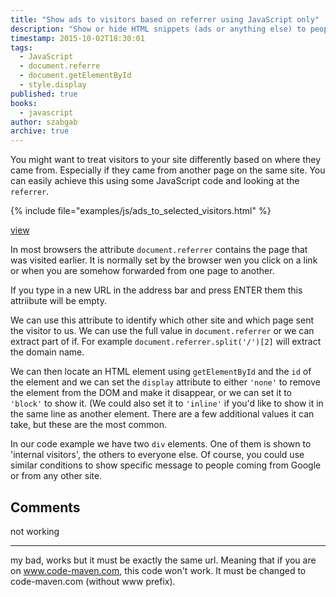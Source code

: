 ```yaml
---
title: "Show ads to visitors based on referrer using JavaScript only"
description: "Show or hide HTML snippets (ads or anything else) to people based on the previously visited site."
timestamp: 2015-10-02T18:30:01
tags:
  - JavaScript
  - document.referre
  - document.getElementById
  - style.display
published: true
books:
  - javascript
author: szabgab
archive: true
---
```



You might want to treat visitors to your site differently based on where they came from. Especially if they came from another
page on the same site. You can easily achieve this using some JavaScript code and looking at the `referrer`.


{% include file="examples/js/ads_to_selected_visitors.html" %}

[view](examples/js/ads_to_selected_visitors.html)

In most browsers the attribute `document.referrer` contains the page that was visited earlier.
It is normally set by the browser wen you click on a link or when you are somehow forwarded from one page to another.

If you type in a new URL in the address bar and press ENTER them this attriibute will be empty.

We can use this attribute to identify which other site and which page sent the visitor to us.
We can use the full value in `document.referrer` or we can extract part of if. For example
`document.referrer.split('/')[2]` will extract the domain name.


We can then locate an HTML element using `getElementById` and the `id` of the element and we can
set the `display` attribute  to either `'none'` to remove the element  from the DOM and make it disappear,
or we can set it to `'block'` to show it. (We could also set it to `'inline'` if you'd like to show it in the
same line as another element. There are a few additional values it can take, but these are the most common.

In our code example we have two `div` elements. One of them is shown to 'internal visitors', the others to everyone else.
Of course, you could use similar conditions to show specific message to people coming from Google or from any other site.

## Comments

not working

---

my bad, works but it must be exactly the same url. Meaning that if you are on www.code-maven.com, this code won't work. It must be changed to code-maven.com (without www prefix).
